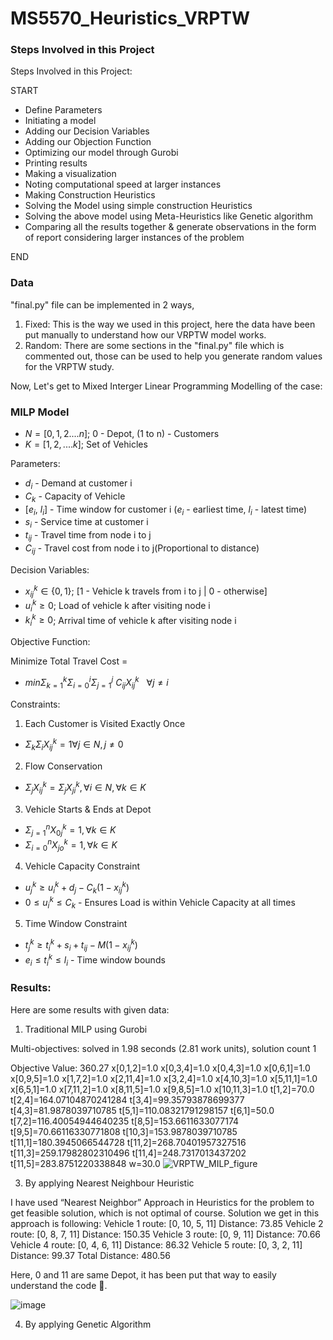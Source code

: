# MS5570_Heuristics_VRPTW

### Steps Involved in this Project

Steps Involved in this Project:

START
- Define Parameters
- Initiating a model
- Adding our Decision Variables
- Adding our Objection Function
- Optimizing our model through Gurobi
- Printing results
- Making a visualization
- Noting computational speed at larger instances
- Making Construction Heuristics 	
- Solving the Model using simple construction Heuristics
- Solving the above model using Meta-Heuristics like Genetic algorithm
- Comparing all the results together & generate observations in the form of report considering larger instances of the problem

END

### Data
"final.py" file can be implemented in 2 ways,
1) Fixed: This is the way we used in this project, here the data have been put manually to understand how our VRPTW model works.
2) Random: There are some sections in the "final.py" file which is commented out, those can be used to help you generate random values for the VRPTW study.

Now, Let's get to Mixed Interger Linear Programming Modelling of the case:

### MILP Model

- $N = [0,1,2....n]$; 0 - Depot, (1 to n) - Customers
- $K = [1,2,....k]$;  Set of Vehicles

Parameters:

- $d_i$ - Demand at customer i
- $C_k$ - Capacity of Vehicle
- $[e_i,~l_i]$ - Time window for customer i ($e_i$ - earliest time, $l_i$ - latest time)
- $s_i$ - Service time at customer i
- $t_{ij}$ - Travel time from node i to j
- $C_{ij}$ - Travel cost from node i to j(Proportional to distance)

Decision Variables:

- $x^k_{ij}\in\{0,1\}$; [1 - Vehicle k travels from i to j | 0 - otherwise]
- $u^k_i  \geq  0$; Load of vehicle k after visiting node i
- $k^k_i  \geq  0$; Arrival time of vehicle k after visiting node i

Objective Function:

Minimize Total Travel Cost = 
- $min \Sigma^k_{k=1}\Sigma^i_{i=0}\Sigma^j_{j=1}~C_{ij}X^k_{ij}~~~\forall j\neq i$

Constraints:

1) Each Customer is Visited Exactly Once

- $\Sigma_k\Sigma_iX^k_{ij}=1 \forall j \in N, j\neq0$

2) Flow Conservation

- $\Sigma_jX^k_{ij} = \Sigma_jX^k_{ji}, \forall i \in N, \forall k \in K$

3) Vehicle Starts & Ends at Depot

- $\Sigma^n_{j=1}X^k_{0j}=1, \forall k \in K$
- $\Sigma^n_{i=0}X^k_{jo}=1, \forall k \in K$ 

4) Vehicle Capacity Constraint

- $u^k_j\geq u^k_i + d_j - C_k(1-x^k_{ij})$
- $0 \leq u^k_i \leq C_k$ - Ensures Load is within Vehicle Capacity at all times

5) Time Window Constraint

- $t^k_j\geq t^k_i + s_i + t_{ij} - M(1-x^k_{ij})$
- $e_i \leq t^k_i \leq l_i$ - Time window bounds

### Results:

Here are some results with given data:
1) Traditional MILP using Gurobi

Multi-objectives: solved in 1.98 seconds (2.81 work units), solution count 1

Objective Value:  360.27
x[0,1,2]=1.0
x[0,3,4]=1.0
x[0,4,3]=1.0
x[0,6,1]=1.0
x[0,9,5]=1.0
x[1,7,2]=1.0
x[2,11,4]=1.0
x[3,2,4]=1.0
x[4,10,3]=1.0
x[5,11,1]=1.0
x[6,5,1]=1.0
x[7,11,2]=1.0
x[8,11,5]=1.0
x[9,8,5]=1.0
x[10,11,3]=1.0
t[1,2]=70.0
t[2,4]=164.07104870241284
t[3,4]=99.35793878699377
t[4,3]=81.9878039710785
t[5,1]=110.08321791298157
t[6,1]=50.0
t[7,2]=116.40054944640235
t[8,5]=153.6611633077174
t[9,5]=70.66116330771808
t[10,3]=153.9878039710785
t[11,1]=180.3945066544728
t[11,2]=268.70401957327516
t[11,3]=259.17982802310496
t[11,4]=248.7317013437202
t[11,5]=283.8751220338848
w=30.0
![VRPTW_MILP_figure](https://github.com/user-attachments/assets/c22722d0-859a-48ea-a108-62ff80c23da1)



3) By applying Nearest Neighbour Heuristic

I have used “Nearest Neighbor” Approach in Heuristics for the problem to get feasible solution, which is not optimal of course.
Solution we get in this approach is following:
Vehicle 1 route: [0, 10, 5, 11]
Distance: 73.85
Vehicle 2 route: [0, 8, 7, 11]
Distance: 150.35
Vehicle 3 route: [0, 9, 11]
Distance: 70.66
Vehicle 4 route: [0, 4, 6, 11]
Distance: 86.32
Vehicle 5 route: [0, 3, 2, 11]
Distance: 99.37
Total Distance: 480.56

Here, 0 and 11 are same Depot, it has been put that way to easily understand the code .

![image](https://github.com/user-attachments/assets/a3a7773a-7e98-4b94-b1c7-403d02eba197)


4) By applying Genetic Algorithm
